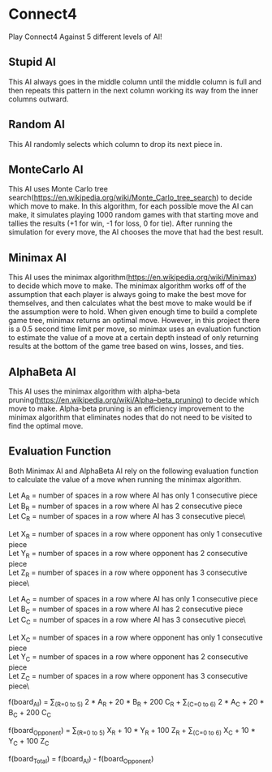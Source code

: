 # Connect4
Play Connect4 Against 5 different levels of AI!

## Stupid AI

This AI always goes in the middle column until the middle column is full and then repeats this pattern in the next column working its way from the inner columns outward.

## Random AI

This AI randomly selects which column to drop its next piece in.

## MonteCarlo AI

This AI uses Monte Carlo tree search(https://en.wikipedia.org/wiki/Monte_Carlo_tree_search) to decide which move to make. In this algorithm, for each possible move the AI can make, it simulates playing 1000 random games with that starting move and tallies the results (+1 for win, -1 for loss, 0 for tie). After running the simulation for every move, the AI chooses the move that had the best result. 

## Minimax AI

This AI uses the minimax algorithm(https://en.wikipedia.org/wiki/Minimax) to decide which move to make. The minimax algorithm works off of the assumption that each player is always going to make the best move for themselves, and then calculates what the best move to make would be if the assumption were to hold. When given enough time to build a complete game tree, minimax returns an optimal move. However, in this project there is a 0.5 second time limit per move, so minimax uses an evaluation function to estimate the value of a move at a certain depth instead of only returning results at the bottom of the game tree based on wins, losses, and ties.

## AlphaBeta AI

This AI uses the minimax algorithm with alpha-beta pruning(https://en.wikipedia.org/wiki/Alpha–beta_pruning) to decide which move to make. Alpha-beta pruning is an efficiency improvement to the minimax algorithm that eliminates nodes that do not need to be visited to find the optimal move.

## Evaluation Function

Both Minimax AI and AlphaBeta AI rely on the following evaluation function to calculate the value of a move when running the minimax algorithm.

Let A<sub>R</sub> = number of spaces in a row where AI has only 1 consecutive piece\
Let B<sub>R</sub> = number of spaces in a row where AI has 2 consecutive piece\
Let C<sub>R</sub> = number of spaces in a row where AI has 3 consecutive piece\

Let X<sub>R</sub> = number of spaces in a row where opponent has only 1 consecutive piece\
Let Y<sub>R</sub> = number of spaces in a row where opponent has 2 consecutive piece\
Let Z<sub>R</sub> = number of spaces in a row where opponent has 3 consecutive piece\

Let A<sub>C</sub> = number of spaces in a row where AI has only 1 consecutive piece\
Let B<sub>C</sub> = number of spaces in a row where AI has 2 consecutive piece\
Let C<sub>C</sub> = number of spaces in a row where AI has 3 consecutive piece\

Let X<sub>C</sub> = number of spaces in a row where opponent has only 1 consecutive piece\
Let Y<sub>C</sub> = number of spaces in a row where opponent has 2 consecutive piece\
Let Z<sub>C</sub> = number of spaces in a row where opponent has 3 consecutive piece\

f(board<sub>AI</sub>) = ∑<sub>(R=0 to 5)</sub> 2 * A<sub>R</sub> + 20 * B<sub>R</sub> + 200 C<sub>R</sub> +  ∑<sub>(C=0 to 6)</sub> 2 * A<sub>C</sub> + 20 * B<sub>C</sub> + 200 C<sub>C</sub>

f(board<sub>Opponent</sub>) = ∑<sub>(R=0 to 5)</sub> X<sub>R</sub> + 10 * Y<sub>R</sub> + 100 Z<sub>R</sub> +  ∑<sub>(C=0 to 6)</sub> X<sub>C</sub> + 10 * Y<sub>C</sub> + 100 Z<sub>C</sub>

f(board<sub>Total</sub>) = f(board<sub>AI</sub>) - f(board<sub>Opponent</sub>)


